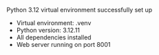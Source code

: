 Python 3.12 virtual environment successfully set up
- Virtual environment: .venv
- Python version: 3.12.11
- All dependencies installed
- Web server running on port 8001
